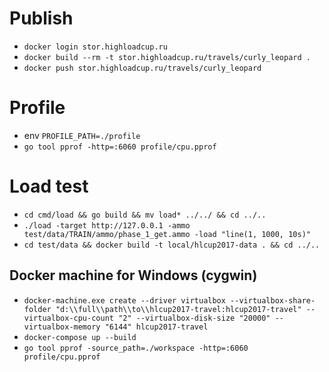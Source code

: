 # Publish

* `docker login stor.highloadcup.ru`
* `docker build --rm -t stor.highloadcup.ru/travels/curly_leopard .`
* `docker push stor.highloadcup.ru/travels/curly_leopard`

# Profile

* env `PROFILE_PATH=./profile`
* `go tool pprof -http=:6060 profile/cpu.pprof`

# Load test
* `cd cmd/load && go build && mv load* ../../ && cd ../..`
* `./load -target http://127.0.0.1 -ammo test/data/TRAIN/ammo/phase_1_get.ammo -load "line(1, 1000, 10s)"`
* `cd test/data && docker build -t local/hlcup2017-data . && cd ../..`

## Docker machine for Windows (cygwin)
* `docker-machine.exe create --driver virtualbox --virtualbox-share-folder "d:\\full\\path\\to\\hlcup2017-travel:hlcup2017-travel" --virtualbox-cpu-count "2" --virtualbox-disk-size "20000" --virtualbox-memory "6144" hlcup2017-travel`
* `docker-compose up --build`
* `go tool pprof -source_path=./workspace -http=:6060 profile/cpu.pprof`